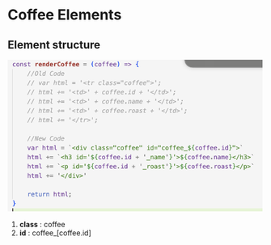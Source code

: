 # Coffee Elements

## Element structure

![Coffee](img/coffee_items.png)

1. <strong>class</strong> : coffee
2. <strong>id</strong> : coffee_[coffee.id]  
